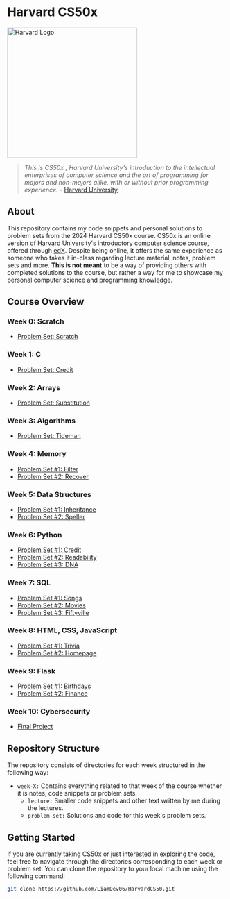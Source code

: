 # Harvard CS50x
<img src="https://cdn.discordapp.com/attachments/1191408781645578342/1191829715707773078/harvard-logo-transparent.png?ex=65a6dceb&is=659467eb&hm=ddc819d4abb0b64638b1c726a8207f0aae5427d11281a5f58c1edb5925963369&" width="300" height="300" alt="Harvard Logo">

> *This is CS50x , Harvard University's introduction to the intellectual enterprises of computer science and the art of programming for majors and non-majors alike, with or without prior programming experience.* - [Harvard University](https://pll.harvard.edu/course/cs50-introduction-computer-science)

## About
This repository contains my code snippets and personal solutions to problem sets from the 2024 Harvard CS50x course. CS50x is an online version of Harvard University's introductory computer science course, offered through [edX](https://www.edx.org/learn/computer-science/harvard-university-cs50-s-introduction-to-computer-science).
Despite being online, it offers the same experience as someone who takes it in-class regarding lecture material, notes, problem sets and more. 
**This is not meant** to be a way of providing others with completed solutions to the course, but rather a way for me to showcase my personal computer science and programming knowledge.

## Course Overview
### Week 0: Scratch
- [Problem Set: Scratch](https://cs50.harvard.edu/x/2024/psets/0/)
### Week 1: C
- [Problem Set: Credit](https://cs50.harvard.edu/x/2024/psets/1/credit/)
### Week 2: Arrays
- [Problem Set: Substitution](https://cs50.harvard.edu/x/2024/psets/2/substitution/)
### Week 3: Algorithms
- [Problem Set: Tideman](https://cs50.harvard.edu/x/2024/psets/3/tideman/)
### Week 4: Memory
- [Problem Set #1: Filter](https://cs50.harvard.edu/x/2024/psets/4/filter/more/)
- [Problem Set #2: Recover](https://cs50.harvard.edu/x/2024/psets/4/recover/)
### Week 5: Data Structures
- [Problem Set #1: Inheritance](https://cs50.harvard.edu/x/2024/psets/5/inheritance/)
- [Problem Set #2: Speller](https://cs50.harvard.edu/x/2024/psets/5/speller/)
### Week 6: Python
- [Problem Set #1: Credit](https://cs50.harvard.edu/x/2024/psets/6/credit/)
- [Problem Set #2: Readability](https://cs50.harvard.edu/x/2024/psets/6/readability/)
- [Problem Set #3: DNA](https://cs50.harvard.edu/x/2024/psets/6/dna/)
### Week 7: SQL
- [Problem Set #1: Songs](https://cs50.harvard.edu/x/2024/psets/7/songs/)
- [Problem Set #2: Movies](https://cs50.harvard.edu/x/2024/psets/7/movies/)
- [Problem Set #3: Fiftyville](https://cs50.harvard.edu/x/2024/psets/7/fiftyville/)
### Week 8: HTML, CSS, JavaScript
- [Problem Set #1: Trivia](https://cs50.harvard.edu/x/2024/psets/8/trivia/)
- [Problem Set #2: Homepage](https://cs50.harvard.edu/x/2024/psets/8/homepage/)
### Week 9: Flask
- [Problem Set #1: Birthdays](https://cs50.harvard.edu/x/2024/psets/9/birthdays/)
- [Problem Set #2: Finance](https://cs50.harvard.edu/x/2024/psets/9/finance/)
### Week 10: Cybersecurity
- [Final Project](https://cs50.harvard.edu/x/2024/project/)

## Repository Structure
The repository consists of directories for each week structured in the following way:
- `week-X:` Contains everything related to that week of the course whether it is notes, code snippets or problem sets.
  - `lecture:` Smaller code snippets and other text written by me during the lectures. 
  - `problem-set:` Solutions and code for this week's problem sets.

## Getting Started
If you are currently taking CS50x or just interested in exploring the code, feel free to navigate through the directories corresponding to each week or problem set. 
You can clone the repository to your local machine using the following command:
```bash
git clone https://github.com/LiamDev06/HarvardCS50.git
```